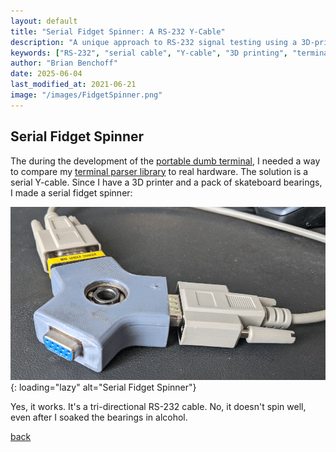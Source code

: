 ```yaml
---
layout: default
title: "Serial Fidget Spinner: A RS-232 Y-Cable"
description: "A unique approach to RS-232 signal testing using a 3D-printed fidget spinner with skateboard bearings"
keywords: ["RS-232", "serial cable", "Y-cable", "3D printing", "terminal testing", "fidget spinner", "hardware testing", "electronics project"]
author: "Brian Benchoff"
date: 2025-06-04
last_modified_at: 2021-06-21
image: "/images/FidgetSpinner.png"
---
```

## Serial Fidget Spinner

The during the development of the [portable dumb terminal](/pages/dumb.html), I needed a way to compare my [terminal parser library](/pages/parser.html) to real hardware. The solution is a serial Y-cable. Since I have a 3D printer and a pack of skateboard bearings, I made a serial fidget spinner:

![Serial Fidget Spinner](/images/FidgetSpinner.png){: loading="lazy" alt="Serial Fidget Spinner"}

Yes, it works. It's a tri-directional RS-232 cable. No, it doesn't spin well, even after I soaked the bearings in alcohol.

[back](../)